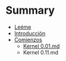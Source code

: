 # Summary

* [Leéme](README.md)
* [Introducción](Introduccion/Introduccion.md)
* [Comienzos](Comienzos/README.md)
  * [Kernel 0.01.md](Comienzos/kernel-001md.md)
  * Kernel 0.11.md




